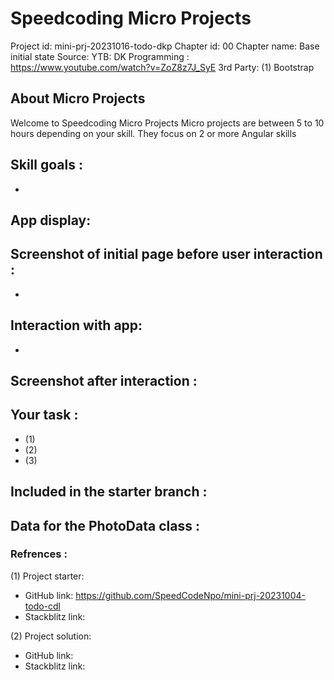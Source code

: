 # Speedcoding Micro Projects

Project id: mini-prj-20231016-todo-dkp
Chapter id: 00
Chapter name: Base initial state
Source: YTB: DK Programming : https://www.youtube.com/watch?v=ZoZ8z7J_SyE
3rd Party: 
 (1) Bootstrap

## About Micro Projects

Welcome to Speedcoding Micro Projects
Micro projects are between 5 to 10 hours depending on your skill.
They focus on 2 or more Angular skills


## Skill goals :

- 

## App display:

  ## Screenshot of initial page before user interaction :

-
## Interaction with app:

-
## Screenshot after interaction :

## Your task :

- (1) 
- (2) 
- (3) 

## Included in the starter branch :

## Data for the PhotoData class :

### Refrences :

(1) Project starter:

- GitHub link: https://github.com/SpeedCodeNpo/mini-prj-20231004-todo-cdl
- Stackblitz link:

(2) Project solution:

- GitHub link: 
- Stackblitz link: